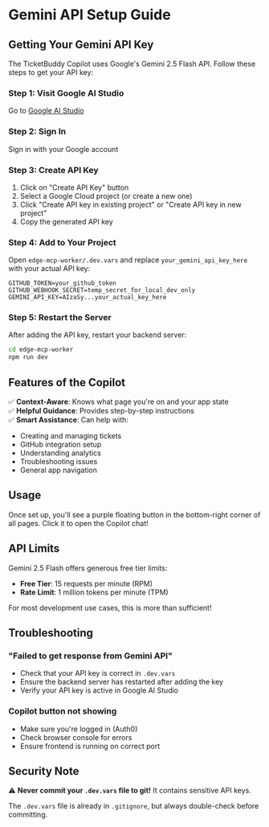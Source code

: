 # Gemini API Setup Guide

## Getting Your Gemini API Key

The TicketBuddy Copilot uses Google's Gemini 2.5 Flash API. Follow these steps to get your API key:

### Step 1: Visit Google AI Studio
Go to [Google AI Studio](https://makersuite.google.com/app/apikey)

### Step 2: Sign In
Sign in with your Google account

### Step 3: Create API Key
1. Click on "Create API Key" button
2. Select a Google Cloud project (or create a new one)
3. Click "Create API key in existing project" or "Create API key in new project"
4. Copy the generated API key

### Step 4: Add to Your Project
Open `edge-mcp-worker/.dev.vars` and replace `your_gemini_api_key_here` with your actual API key:

```
GITHUB_TOKEN=your_github_token
GITHUB_WEBHOOK_SECRET=temp_secret_for_local_dev_only
GEMINI_API_KEY=AIzaSy...your_actual_key_here
```

### Step 5: Restart the Server
After adding the API key, restart your backend server:

```bash
cd edge-mcp-worker
npm run dev
```

## Features of the Copilot

✅ **Context-Aware**: Knows what page you're on and your app state  
✅ **Helpful Guidance**: Provides step-by-step instructions  
✅ **Smart Assistance**: Can help with:
- Creating and managing tickets
- GitHub integration setup
- Understanding analytics
- Troubleshooting issues
- General app navigation

## Usage

Once set up, you'll see a purple floating button in the bottom-right corner of all pages. Click it to open the Copilot chat!

## API Limits

Gemini 2.5 Flash offers generous free tier limits:
- **Free Tier**: 15 requests per minute (RPM)
- **Rate Limit**: 1 million tokens per minute (TPM)

For most development use cases, this is more than sufficient!

## Troubleshooting

### "Failed to get response from Gemini API"
- Check that your API key is correct in `.dev.vars`
- Ensure the backend server has restarted after adding the key
- Verify your API key is active in Google AI Studio

### Copilot button not showing
- Make sure you're logged in (Auth0)
- Check browser console for errors
- Ensure frontend is running on correct port

## Security Note

⚠️ **Never commit your `.dev.vars` file to git!** It contains sensitive API keys.

The `.dev.vars` file is already in `.gitignore`, but always double-check before committing.


